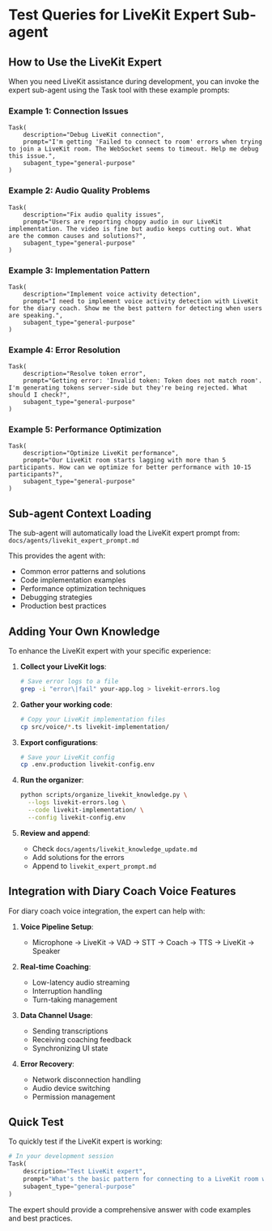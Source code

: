 # Test Queries for LiveKit Expert Sub-agent

## How to Use the LiveKit Expert

When you need LiveKit assistance during development, you can invoke the expert sub-agent using the Task tool with these example prompts:

### Example 1: Connection Issues
```
Task(
    description="Debug LiveKit connection",
    prompt="I'm getting 'Failed to connect to room' errors when trying to join a LiveKit room. The WebSocket seems to timeout. Help me debug this issue.",
    subagent_type="general-purpose"
)
```

### Example 2: Audio Quality Problems
```
Task(
    description="Fix audio quality issues", 
    prompt="Users are reporting choppy audio in our LiveKit implementation. The video is fine but audio keeps cutting out. What are the common causes and solutions?",
    subagent_type="general-purpose"
)
```

### Example 3: Implementation Pattern
```
Task(
    description="Implement voice activity detection",
    prompt="I need to implement voice activity detection with LiveKit for the diary coach. Show me the best pattern for detecting when users are speaking.",
    subagent_type="general-purpose"
)
```

### Example 4: Error Resolution
```
Task(
    description="Resolve token error",
    prompt="Getting error: 'Invalid token: Token does not match room'. I'm generating tokens server-side but they're being rejected. What should I check?",
    subagent_type="general-purpose"
)
```

### Example 5: Performance Optimization
```
Task(
    description="Optimize LiveKit performance",
    prompt="Our LiveKit room starts lagging with more than 5 participants. How can we optimize for better performance with 10-15 participants?",
    subagent_type="general-purpose"
)
```

## Sub-agent Context Loading

The sub-agent will automatically load the LiveKit expert prompt from:
`docs/agents/livekit_expert_prompt.md`

This provides the agent with:
- Common error patterns and solutions
- Code implementation examples
- Performance optimization techniques
- Debugging strategies
- Production best practices

## Adding Your Own Knowledge

To enhance the LiveKit expert with your specific experience:

1. **Collect your LiveKit logs**:
   ```bash
   # Save error logs to a file
   grep -i "error\|fail" your-app.log > livekit-errors.log
   ```

2. **Gather your working code**:
   ```bash
   # Copy your LiveKit implementation files
   cp src/voice/*.ts livekit-implementation/
   ```

3. **Export configurations**:
   ```bash
   # Save your LiveKit config
   cp .env.production livekit-config.env
   ```

4. **Run the organizer**:
   ```bash
   python scripts/organize_livekit_knowledge.py \
     --logs livekit-errors.log \
     --code livekit-implementation/ \
     --config livekit-config.env
   ```

5. **Review and append**:
   - Check `docs/agents/livekit_knowledge_update.md`
   - Add solutions for the errors
   - Append to `livekit_expert_prompt.md`

## Integration with Diary Coach Voice Features

For diary coach voice integration, the expert can help with:

1. **Voice Pipeline Setup**:
   - Microphone → LiveKit → VAD → STT → Coach → TTS → LiveKit → Speaker

2. **Real-time Coaching**:
   - Low-latency audio streaming
   - Interruption handling
   - Turn-taking management

3. **Data Channel Usage**:
   - Sending transcriptions
   - Receiving coaching feedback
   - Synchronizing UI state

4. **Error Recovery**:
   - Network disconnection handling
   - Audio device switching
   - Permission management

## Quick Test

To quickly test if the LiveKit expert is working:

```python
# In your development session
Task(
    description="Test LiveKit expert",
    prompt="What's the basic pattern for connecting to a LiveKit room with error handling?",
    subagent_type="general-purpose"
)
```

The expert should provide a comprehensive answer with code examples and best practices.